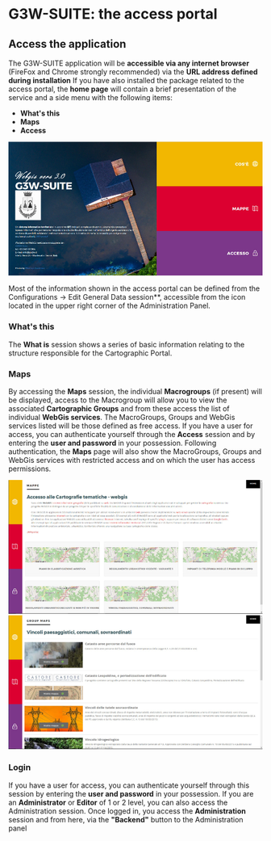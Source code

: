# G3W-SUITE: the access portal
## Access the application
The G3W-SUITE application will be **accessible via any internet browser** (FireFox and Chrome strongly recommended) via the **URL address defined during installation**
If you have also installed the package related to the access portal, the **home page** will contain a brief presentation of the service and a side menu with the following items:
 * **What's this**
 * **Maps**
 * **Access**

![Project title settings](../images/manual/g3wsuite_portal_frontend.png)

Most of the information shown in the access portal can be defined from the Configurations -> Edit General Data session**, accessible from the icon located in the upper right corner of the Administration Panel.

### What's this
The **What is** session shows a series of basic information relating to the structure responsible for the Cartographic Portal.

### Maps
By accessing the **Maps** session, the individual **Macrogroups** (if present) will be displayed, access to the Macrogroup will allow you to view the associated **Cartographic Groups** and from these access the list of individual **WebGis services**.
The MacroGroups, Groups and WebGis services listed will be those defined as free access.
If you have a user for access, you can authenticate yourself through the **Access** session and by entering the **user and password** in your possession.
Following authentication, the **Maps** page will also show the MacroGroups, Groups and WebGis services with restricted access and on which the user has access permissions.

![Project title settings](../images/manual/g3wsuite_portal_macrogroups.png)
![Project title settings](../images/manual/g3wsuite_portal_groups.png)

### Login
If you have a user for access, you can authenticate yourself through this session by entering the **user and password** in your possession.
If you are an **Administrator** or **Editor** of 1 or 2 level, you can also access the Administration session.
Once logged in, you access the **Administration** session and from here, via the **"Backend"** button to the Administration panel
